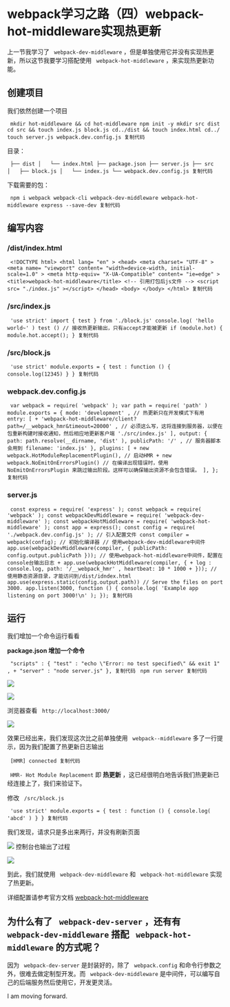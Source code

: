 # webpack学习之路（四）webpack-hot-middleware实现热更新 #

上一节我学习了 ` webpack-dev-middleware` ，但是单独使用它并没有实现热更新，所以这节我要学习搭配使用 ` webpack-hot-middleware` ，来实现热更新功能。

## 创建项目 ##

我们依然创建一个项目

` mkdir hot-middleware && cd hot-middleware npm init -y mkdir src dist cd src && touch index.js block.js cd../dist && touch index.html cd../ touch server.js webpack.dev.config.js 复制代码`

目录：

` ├── dist │   └── index.html ├── package.json ├── server.js ├── src │   ├── block.js │   └── index.js └── webpack.dev.config.js 复制代码`

下载需要的包：

` npm i webpack webpack-cli webpack-dev-middleware webpack-hot-middleware express --save-dev 复制代码`

## 编写内容 ##

### **/dist/index.html** ###

` <!DOCTYPE html> <html lang= "en" > <head> <meta charset= "UTF-8" > <meta name= "viewport" content= "width=device-width, initial-scale=1.0" > <meta http-equiv= "X-UA-Compatible" content= "ie=edge" > <title>webpack-hot-middleware</title> <!-- 引用打包后js文件 --> <script src= "./index.js" ></script> </head> <body> </body> </html> 复制代码`

### **/src/index.js** ###

` 'use strict' import { test } from './block.js' console.log( 'hello world~' ) test () // 接收热更新输出，只有accept才能被更新 if (module.hot) { module.hot.accept(); } 复制代码`

### **/src/block.js** ###

` 'use strict' module.exports = { test : function () { console.log(12345) } } 复制代码`

### **webpack.dev.config.js** ###

` var webpack = require( 'webpack' ); var path = require( 'path' ) module.exports = { mode: 'development' , // 热更新只在开发模式下有用 entry: [ + 'webpack-hot-middleware/client?path=/__webpack_hmr&timeout=20000' , // 必须这么写，这将连接到服务器，以便在包重新构建时接收通知，然后相应地更新客户端 './src/index.js' ], output: { path: path.resolve(__dirname, 'dist' ), publicPath: '/' , // 服务器脚本会用到 filename: 'index.js' }, plugins: [ + new webpack.HotModuleReplacementPlugin(), // 启动HMR + new webpack.NoEmitOnErrorsPlugin() // 在编译出现错误时，使用 NoEmitOnErrorsPlugin 来跳过输出阶段。这样可以确保输出资源不会包含错误。 ], }; 复制代码`

### **server.js** ###

` const express = require( 'express' ); const webpack = require( 'webpack' ); const webpackDevMiddleware = require( 'webpack-dev-middleware' ); const webpackHotMiddleware = require( 'webpack-hot-middleware' ); const app = express(); const config = require( './webpack.dev.config.js' ); // 引入配置文件 const compiler = webpack(config); // 初始化编译器 // 使用webpack-dev-middleware中间件 app.use(webpackDevMiddleware(compiler, { publicPath: config.output.publicPath })); // 使用webpack-hot-middleware中间件，配置在console台输出日志 + app.use(webpackHotMiddleware(compiler, { + log : console.log, path: '/__webpack_hmr' , heartbeat: 10 * 1000 + })); // 使用静态资源目录，才能访问到/dist/idndex.html app.use(express.static(config.output.path)) // Serve the files on port 3000. app.listen(3000, function () { console.log( 'Example app listening on port 3000!\n' ); }); 复制代码`

## 运行 ##

我们增加一个命令运行看看

**package.json 增加一个命令**

` "scripts" : { "test" : "echo \"Error: no test specified\" && exit 1" , + "server" : "node server.js" }, 复制代码` ` npm run server 复制代码`

![](https://user-gold-cdn.xitu.io/2019/6/6/16b2b6fd0f5a779e?imageView2/0/w/1280/h/960/ignore-error/1)

![](https://user-gold-cdn.xitu.io/2019/6/6/16b2b6f6753c6b8c?imageView2/0/w/1280/h/960/ignore-error/1)

浏览器查看 ` http://localhost:3000/`

![](https://user-gold-cdn.xitu.io/2019/6/6/16b2b7af93648a4c?imageView2/0/w/1280/h/960/ignore-error/1)

效果已经出来，我们发现这次比之前单独使用 ` webpack--middleware` 多了一行提示，因为我们配置了热更新日志输出

` [HMR] connected 复制代码`

` HMR- Hot Module Replacement` 即 **热更新** ，这已经很明白地告诉我们热更新已经连接上了，我们来验证下。

修改 ` /src/block.js`

` 'use strict' module.exports = { test : function () { console.log( 'abcd' ) } } 复制代码`

我们发现，请求只是多出来两行，并没有刷新页面

![](https://user-gold-cdn.xitu.io/2019/6/6/16b2b790661c0ccf?imageView2/0/w/1280/h/960/ignore-error/1) 控制台也输出了过程

![](https://user-gold-cdn.xitu.io/2019/6/6/16b2b7968163af3d?imageView2/0/w/1280/h/960/ignore-error/1)

到此，我们就使用 ` webpack-dev-middleware` 和 ` webpack-hot-middleware` 实现了热更新。

详细配置请参考官方文档 [webpack-hot-middleware]( https://link.juejin.im?target=https%3A%2F%2Fgithub.com%2Fwebpack-contrib%2Fwebpack-hot-middleware )

## 为什么有了 ` webpack-dev-server` ，还有有 ` webpack-dev-middleware` 搭配 ` webpack-hot-middleware` 的方式呢？ ##

因为 ` webpack-dev-server` 是封装好的，除了 ` webpack.config` 和命令行参数之外，很难去做定制型开发。而 ` webpack-dev-middleware` 是中间件，可以编写自己的后端服务然后使用它，开发更灵活。

I am moving forward.